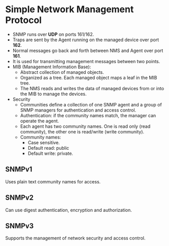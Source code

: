 # Simple Network Management Protocol
- SNMP runs over **UDP** on ports 161/162.
- Traps are sent by the Agent running on the managed device over port **162**.
- Normal messages go back and forth between NMS and Agent over port **161**.
- It is used for transmitting management messages between two points.
- MIB (Management Information Base):
    - Abstract collection of managed objects.
	- Organized as a tree. Each managed object maps a leaf in the MIB tree.
	- The NMS reads and writes the data of managed devices from or into the MIB to manage the devices.
- Security
	- Communities define a collection of one SNMP agent and a group of SNMP managers for authentication and access control.
	- Authentication: if the community names match, the manager can operate the agent.
	- Each agent has two community names. One is read only (read community), the other one is read/write (write community).
	- Community names:
	    - Case sensitive.
		- Default read: public
		- Default write: private.
## SNMPv1 
Uses plain text community names for access.
## SNMPv2
Can use digest authentication, encryption and authorization.
## SNMPv3 
Supports the management of network security and access control.